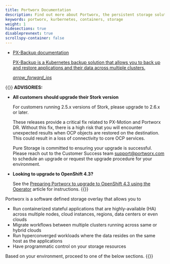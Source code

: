 ```yaml
---
title: Portworx Documentation
description: Find out more about Portworx, the persistent storage solution for containers. Come check us out for step-by-step guides and tips!
keywords: portworx, kurbernetes, containers, storage
weight: 1
hidesections: true
disableprevnext: true
scrollspy-container: false
---
```

<ul class="list-series">
<li class="list-series__item mdl-card mdl-shadow--2dp">
<a href="https://backup.docs.portworx.com">
    <div class="mdl-card__title">
    <homelistseriestitle class="mdl-card__title-text">
        PX-Backup documentation
    </homelistseriestitle>
    </div>
    <div class="mdl-card__supporting-text">
        <p>PX-Backup is a Kubernetes backup solution that allows you to back up and restore applications and their data across multiple clusters.</p>
    </div>
    <i class="material-icons">arrow_forward_ios</i>
</a>
</li>
</ul>

{{<info>}}
**ADVISORIES:** 

* **All customers should upgrade their Stork version**   

    For customers running 2.5.x versions of Stork, please upgrade to 2.6.x or later.

    These releases provide a critical fix related to PX-Motion and Portworx DR. Without this fix, there is a high risk that you will encounter unexpected results when OCP objects are restored on the destination. This could result in a loss of connectivity to core OCP services.

    Pure Storage is committed to ensuring your upgrade is successful. Please reach out to the Customer Success team support@portworx.com to schedule an upgrade or request the upgrade procedure for your environment.
    
* **Looking to upgrade to OpenShift 4.3?** 

    See the [Preparing Portworx to upgrade to OpenShift 4.3 using the Operator](/portworx-install-with-kubernetes/openshift/operator/openshift-upgrade/) article for instructions.
{{</info>}}

Portworx is a software defined storage overlay that allows you to

* Run containerized stateful applications that are highly-available (HA) across multiple nodes, cloud instances, regions, data centers or even clouds
* Migrate workflows between multiple clusters running across same or hybrid clouds
* Run hyperconverged workloads where the data resides on the same host as the applications
* Have programmatic control on your storage resources

Based on your environment, proceed to one of the below sections.
{{<homelist series="top">}}
